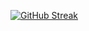 

[![GitHub Streak](https://streak-stats.demolab.com/?user=AbhinavPanwarDev&theme=dark)](https://git.io/streak-stats)
<!---
AbhinavPanwar42/AbhinavPanwar42 is a ✨ special ✨ repository because its `README.md` (this file) appears on your GitHub profile.
You can click the Preview link to take a look at your changes.
--->
